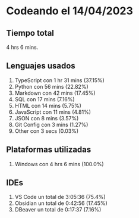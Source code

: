 # Codeando el 14/04/2023

## Tiempo total
4 hrs 6 mins.

## Lenguajes usados
1. TypeScript con 1 hr 31 mins (37.15%)
1. Python con 56 mins (22.82%)
1. Markdown con 42 mins (17.45%)
1. SQL con 17 mins (7.16%)
1. HTML con 14 mins (5.75%)
1. JavaScript con 11 mins (4.81%)
1. JSON con 8 mins (3.57%)
1. Git Config con 3 mins (1.27%)
1. Other con 3 secs (0.03%)

## Plataformas utilizadas
1. Windows con 4 hrs 6 mins (100.0%)

## IDEs
1. VS Code un total de 3:05:36 (75.4%)
1. Obsidian un total de 0:42:56 (17.45%)
1. DBeaver un total de 0:17:37 (7.16%)
